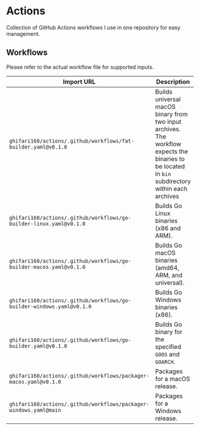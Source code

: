 # Actions

Collection of GitHub Actions workflows I use in one repository for easy management.

## Workflows

Please refer to the actual workflow file for supported inputs.

| Import URL                                                            | Description                                             |
|-----------------------------------------------------------------------|---------------------------------------------------------|
| `ghifari160/actions/.github/workflows/fat-builder.yaml@v0.1.0` | Builds universal macOS binary from two input archives. The workflow expects the binaries to be located in `bin` subdirectory within each archives |
| `ghifari160/actions/.github/workflows/go-builder-linux.yaml@v0.1.0`   | Builds Go Linux binaries (x86 and ARM).                 |
| `ghifari160/actions/.github/workflows/go-builder-macos.yaml@v0.1.0`   | Builds Go macOS binaries (amd64, ARM, and universal).   |
| `ghifari160/actions/.github/workflows/go-builder-windows.yaml@v0.1.0` | Builds Go Windows binaries (x86).                       |
| `ghifari160/actions/.github/workflows/go-builder.yaml@v0.1.0`         | Builds Go binary for the specified `GOOS` and `GOARCH`. |
| `ghifari160/actions/.github/workflows/packager-macos.yaml@v0.1.0`     | Packages for a macOS release.                           |
| `ghifari160/actions/.github/workflows/packager-windows.yaml@main`     | Packages for a Windows release.                         |
